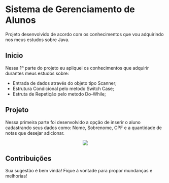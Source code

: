 <h1> Sistema de Gerenciamento de Alunos </h1>
Projeto desenvolvido de acordo com os conhecimentos que vou adquirindo nos meus estudos sobre Java.


<h2> Inicio </h2>
<p>Nessa 1º parte do projeto eu apliquei os conhecimentos que adquirir durantes meus estudos sobre:</p>
<ul>
<li>Entrada de dados através do objeto tipo Scanner;</li>
<li>Estrutura Condicional pelo metodo Switch Case;</li>
<li>Estruta de Repetição pelo metodo Do-While;</li>
</ul>

<h2>Projeto</h2>

Nessa primeira parte foi desenvolvido a opção de inserir o aluno cadastrando seus dados como: Nome, Sobrenome, CPF e a quantidade de notas que desejar adicionar.  

<p align="center">
 <img src="https://user-images.githubusercontent.com/94981827/189414675-fce05c0a-0942-4444-b189-c0bab35474c1.gif">
</p>

<h2>Contribuições</h2>
<p>Sua sugestão é bem vinda! Fique á vontade para propor mundanças e melhorias!</p>
